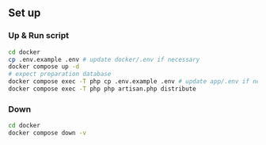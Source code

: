 ## Set up

### Up & Run script
```bash
cd docker
cp .env.example .env # update docker/.env if necessary
docker compose up -d
# expect preparation database
docker compose exec -T php cp .env.example .env # update app/.env if necessary
docker compose exec -T php php artisan.php distribute
```

### Down
```bash
cd docker
docker compose down -v
```